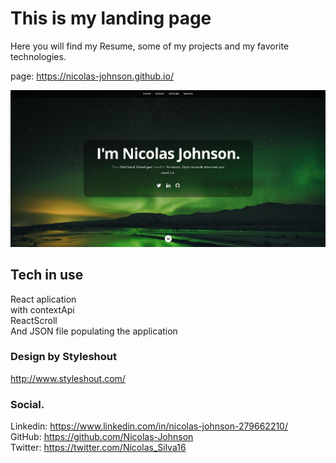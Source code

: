 # This is my landing page

Here you will find my Resume, some of my projects and my favorite technologies.

page: https://nicolas-johnson.github.io/

![plot](./public/images/landingpageSnap.jpg)

## Tech in use

React aplication </br> with contextApi </br> ReactScroll </br>
And JSON file populating the application

### Design by Styleshout

http://www.styleshout.com/

### Social.
Linkedin: https://www.linkedin.com/in/nicolas-johnson-279662210/ </br>
GitHub: https://github.com/Nicolas-Johnson </br>
Twitter: https://twitter.com/Nicolas_Silva16